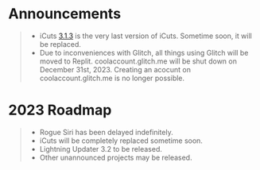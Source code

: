 # Announcements

> - iCuts [3.1.3](https://routinehub.co/download/37636/) is the very last version of iCuts. Sometime soon, it will be replaced.
> - Due to inconveniences with Glitch, all things using Glitch will be moved to Replit. coolaccount.glitch.me will be shut down on December 31st, 2023. Creating an acocunt on coolaccount.glitch.me is no longer possible.


# 2023 Roadmap
> - Rogue Siri has been delayed indefinitely.
> - iCuts will be completely replaced sometime soon.
> - Lightning Updater 3.2 to be released.
> - Other unannounced projects may be released.
